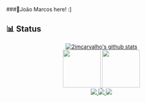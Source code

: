 ###👋João Marcos here! :]

## 📊 Status

<section align='center'>
<a href="https://github.com/2jmcarvalho"><img src="https://github-readme-streak-stats.herokuapp.com/?user=2jmcarvalho&theme=tokyonight&hide_border=true)" alt="2jmcarvalho's github stats" /></a>
</section>

<div>
<section align='center'>
  <a href="https://github.com/2jmcarvalho"/>
  <img height ="100em" src="https://github-readme-stats.vercel.app/api?username=2jmcarvalho&rank_icon=github&theme=dark"/>
  <img height ="100em" src="https://github-readme-stats.vercel.app/api/top-langs/?username=2jmcarvalho&layout=compact&theme=dark"/>
</section>
</div>

<div>
  <section align='center'>
  <a href="https://www.instagram.com/jm.carv4lho/"/>
  <img height src="https://img.shields.io/badge/Instagram-E4405F?style=for-the-badge&logo=instagram&logoColor=white"/>  
  <a href="https://www.linkedin.com/in/joaom-s-carvalho/"/>
  <img height src="https://img.shields.io/badge/LinkedIn-0077B5?style=for-the-badge&logo=linkedin&logoColor=white"/>
  <a href="https://replit.com/@joaom_"/>
  <img height src="https://img.shields.io/badge/Replit-667881?style=for-the-badge&logo=replit&logoColor=orange"/>
  </section>
</div>
<div>

</div>

<!--
**2jmcarvalho/2jmcarvalho** is a ✨ _special_ ✨ repository because its `README.md` (this file) appears on your GitHub profile.

Here are some ideas to get you started:

- 🔭 I’m currently working on ...
- 🌱 I’m currently learning ...
- 👯 I’m looking to collaborate on ...
- 🤔 I’m looking for help with ...
- 💬 Ask me about ...
- 📫 How to reach me: ...
- 😄 Pronouns: ...
- ⚡ Fun fact: ...
-->
